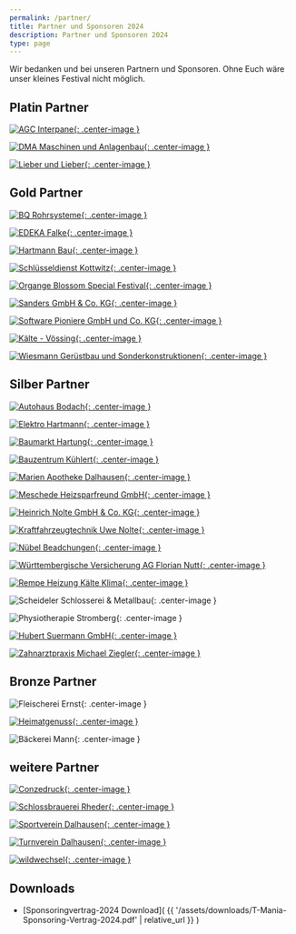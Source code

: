 ```yaml
---
permalink: /partner/
title: Partner und Sponsoren 2024
description: Partner und Sponsoren 2024
type: page
---
```


<style type="text/css">
  .center-image
  {
      margin: 0 auto;
      display: block;
  }
</style>

Wir bedanken und bei unseren Partnern und Sponsoren. Ohne Euch wäre unser kleines Festival nicht möglich.

## Platin Partner

[![AGC Interpane](/assets/partner-logos/agc-interpane.png){: .center-image }](https://interpane.com)

[![DMA Maschinen und Anlagenbau](/assets/partner-logos/dma2.jpg){: .center-image }](https://www.dma.de)

[![Lieber und Lieber](/assets/partner-logos/lieber-lieber.jpg){: .center-image }](https://www.lieber-lieber.de)

## Gold Partner

[![BQ Rohrsysteme](/assets/partner-logos/bq.jpg){: .center-image }](https://bq-germany.de)

[![EDEKA Falke](/assets/partner-logos/falke.png){: .center-image }](https://www.edeka.de/eh/hessenring/edeka-falke-untere-hauptstra%C3%9Fe-148/index.jsp)

[![Hartmann Bau](/assets/partner-logos/hartmann-bau.png){: .center-image }](https://www.hartmann-bau.de)

[![Schlüsseldienst Kottwitz](/assets/partner-logos/kottwitz.png){: .center-image }](https://www.dasoertliche.de/Themen/Schl%C3%BCssel-u-Notdienst-S-Kottwitz-Beverungen-Lange-Str)

[![Organge Blossom Special Festival](/assets/partner-logos/obs.png){: .center-image }](https://orangeblossomspecial.de)

[![Sanders GmbH & Co. KG](/assets/partner-logos/sanders.png){: .center-image }](https://www.sanders-online.de/)

[![Software Pioniere GmbH und Co. KG](/assets/partner-logos/sopi.png){: .center-image }](https://softwarepioniere.de)

[![Kälte - Vössing](/assets/partner-logos/kaelte-voessing.png){: .center-image }](https://www.kaelte-voessing.de/)

[![Wiesmann Gerüstbau und Sonderkonstruktionen](/assets/partner-logos/wiesmann.jpeg){: .center-image }](https://wiesmann-service.de)

## Silber Partner


[![Autohaus Bodach](/assets/partner-logos/bodach-web.jpg){: .center-image }](https://www.ford-bodach-borgentreich.de)

[![Elektro Hartmann](/assets/partner-logos/elektro-hartmann.jpg){: .center-image }](http://www.elektro-hartmann.de)

[![Baumarkt Hartung](/assets/partner-logos/hartung.png){: .center-image }](https://www.baumarkt-hartung.de)

[![Bauzentrum Kühlert](/assets/partner-logos/kuehlert_web.jpg){: .center-image }](https://www.kuehlert.de/)

[![Marien Apotheke Dalhausen](/assets/partner-logos/apotheke.jpg){: .center-image }](https://www.marien-apotheke-dalhausen.de)

[![Meschede Heizsparfreund GmbH](/assets/partner-logos/meschede.jpg){: .center-image }](https://www.meschede-haustechnik.de)

[![Heinrich Nolte GmbH & Co. KG](/assets/partner-logos/nolte_bau.jpg){: .center-image }](http://www.heinrichnolte.de)

[![Kraftfahrzeugtechnik Uwe Nolte](/assets/partner-logos/uwe-nolte.jpg){: .center-image }](https://kraftfahrzeugtechnik-nolte.de)

[![Nübel Beadchungen](/assets/partner-logos/nuebel-dach.jpg){: .center-image }](http://www.nuebeldach.de/)

[![Württembergische Versicherung AG Florian Nutt](/assets/partner-logos/wundw.jpg){: .center-image }](https://www.wuerttembergische.de/versicherungen/florian.nutt)

[![Rempe Heizung Kälte Klima](/assets/partner-logos/rempe-kaelte.png){: .center-image }](https://www.rempe-anlagenbau.de)

![Scheideler Schlosserei & Metallbau](/assets/partner-logos/scheideler-schlosserei.jpg){: .center-image }

![Physiotherapie Stromberg](/assets/partner-logos/stromberg.jpg){: .center-image }

[![Hubert Suermann GmbH](/assets/partner-logos/suermann-sanitaer.jpg){: .center-image }](https://suermannsanitaer.de)

[![Zahnarztpraxis Michael Ziegler](/assets/partner-logos/ziegler.jpg){: .center-image }](https://www.zahnarzt-ziegler.de)

## Bronze Partner

![Fleischerei Ernst](/assets/partner-logos/fleischerei-ernst.jpg){: .center-image }

[![Heimatgenuss](/assets/partner-logos/heimatgenuss.jpeg){: .center-image }](https://www.heimatgenuss.net)

![Bäckerei Mann](/assets/partner-logos/baeckerei-mann.jpg){: .center-image }

## weitere Partner

[![Conzedruck](/assets/partner-logos/conzedruck_web.png){: .center-image }](https://www.conzedruck.de)

[![Schlossbrauerei Rheder](/assets/partner-logos/rheder.jpg){: .center-image }](http://www.schlossbrauerei-rheder.de)

[![Sportverein Dalhausen](/assets/partner-logos/svd.png){: .center-image }](https://www.sv-dalhausen.de)

[![Turnverein Dalhausen](/assets/partner-logos/tvd.jpg){: .center-image }](http://tv-dalhausen.de)

[![wildwechsel](/assets/partner-logos/ww_web.jpg){: .center-image }](https://www.wildwechsel.de)

## Downloads

- [Sponsoringvertrag-2024 Download]( {{ '/assets/downloads/T-Mania-Sponsoring-Vertrag-2024.pdf' | relative_url }} )

<!-- [![BeSte Stadtwerke](/assets/partner-logos/beste.jpg){: .center-image }](https://beste-stadtwerke.de) -->
<!-- [![KW-Engineering](/assets/partner-logos/kw.jpg){: .center-image }](https://kwcg.de) -->
<!-- [![SCHEIDELER GmbH & Co. KG](/assets/partner-logos/scheideler-stanz.png){: .center-image }](https://scheideler-gmbh.de) -->
<!-- ![Forstunternehmen Nübel](/assets/partner-logos/forst-nuebel.jpg){: .center-image } -->
<!-- ![LVM-Versicherungsagentur Thomas Lotze](/assets/partner-logos/lvm-lotze.jpg){: .center-image } -->
<!-- ![Zentis Grilleck](/assets/partner-logos/zenti.jpg){: .center-image } -->
<!-- ![Verbund Volksbank OWL](/assets/partner-logos/verbundvvbowl.jpg) -->
<!-- ![Sartor Systemintegration](/assets/partner-logos/sartor.png) -->
<!-- ![SIBA Bauunternehmen](/assets/partner-logos/siba_web.png) -->
<!-- [![Haarbude](/assets/partner-logos/haarbude_web.jpg)](https://haarbude.de) -->
<!-- [![Bauer & Humburg Bauelemente](/assets/partner-logos/bundh.png)](https://b-h-bauelemente.de) -->
<!-- [![Decker Massivholzmöbel](/assets/partner-logos/teamdecker-logo-web.png)](https://decker.de) -->
<!-- [![HEGLA](/assets/partner-logos/hegla.png)](https://hegla.com/) -->
<!-- ![Gasthaus Groll](/assets/partner-logos/groll.png) -->
<!-- [![Tischlerei Pape](/assets/partner-logos/pape_web.png)](http://www.tischlerei-pape.com) -->
<!-- ![Bröker und Nolte](/assets/partner-logos/broeker-nolte.png) -->